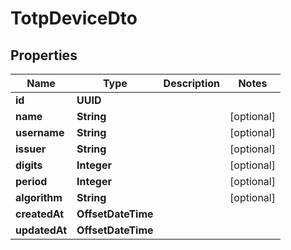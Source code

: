 

# TotpDeviceDto


## Properties

| Name | Type | Description | Notes |
|------------ | ------------- | ------------- | -------------|
|**id** | **UUID** |  |  |
|**name** | **String** |  |  [optional] |
|**username** | **String** |  |  [optional] |
|**issuer** | **String** |  |  [optional] |
|**digits** | **Integer** |  |  [optional] |
|**period** | **Integer** |  |  [optional] |
|**algorithm** | **String** |  |  [optional] |
|**createdAt** | **OffsetDateTime** |  |  |
|**updatedAt** | **OffsetDateTime** |  |  |



